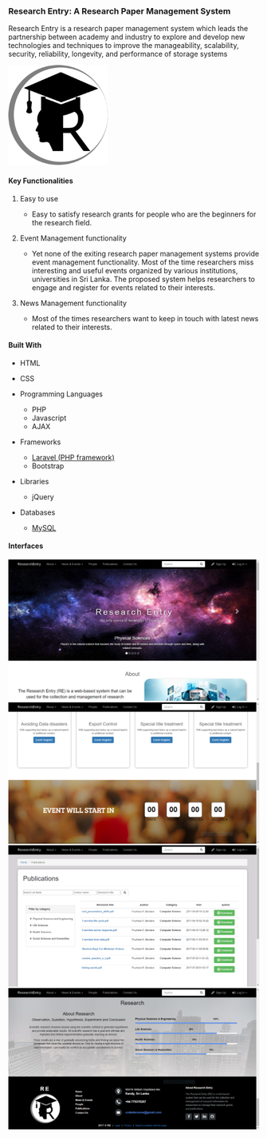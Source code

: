 ### Research Entry: A Research Paper Management System

Research Entry is a research paper management system which leads the partnership between academy and industry to explore and develop new technologies and techniques to improve the manageability, scalability, security, reliability, longevity, and performance of storage systems

<img src="https://github.com/thusharabandara/research-entry/blob/master/public/image/logo/logo.png" width="200" height="200" styles="padding: 200px" />

#### Key Functionalities

1. Easy to use
   - Easy to satisfy research grants for people who are the beginners for the research field.

2. Event Management functionality
   - Yet none of the exiting research paper management systems provide event management functionality. Most of the time researchers miss interesting and useful events organized by various institutions, universities in Sri Lanka. The proposed system helps researchers to engage and register for events related to their interests.
    
3. News Management functionality
   - Most of the times researchers want to keep in touch with latest news related to their interests.

#### Built With

- HTML
- CSS
- Programming Languages
	- PHP
	- Javascript
	- AJAX

- Frameworks
	- [Laravel (PHP framework)](https://laravel.com/)
	- Bootstrap	

- Libraries
	- jQuery

- Databases
	- [MySQL](https://www.mysql.com/)
  
#### Interfaces

<img src="https://github.com/thusharabandara/research-entry/blob/master/public/image/screenshots/Capture2.PNG" />

<img src="https://github.com/thusharabandara/research-entry/blob/master/public/image/screenshots/Capture.PNG" />

<img src="https://github.com/thusharabandara/research-entry/blob/master/public/image/screenshots/Capture3.PNG" />

<img src="https://github.com/thusharabandara/research-entry/blob/master/public/image/screenshots/Capture1.PNG" />
